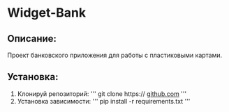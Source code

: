 # Widget-Bank

## Описание:

Проект банковского приложения для работы с пластиковыми картами.

## Установка:

1. Клонируй репозиторий:
'''
 git clone https:// [github.com](https://github.com/Cvsck/Widget-Bank.git)
'''
2. Установка зависимости:
'''
pip install -r requirements.txt
'''
